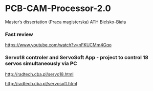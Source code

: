 # PCB-CAM-Processor-2.0
Master’s dissertation (Praca magisterska) ATH Bielsko-Biała

### Fast review
https://www.youtube.com/watch?v=nFKUCMm4Gqo

### Servo18 controler and ServoSoft App - project to control 18 servos simultaneously via PC
http://radtech.cba.pl/servo18.html

http://radtech.cba.pl/servosoft.html
